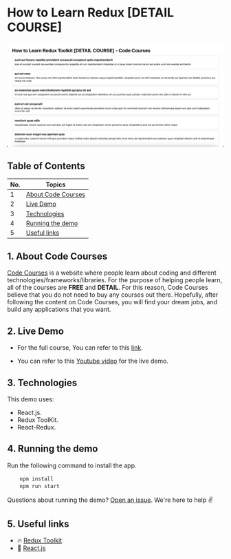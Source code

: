 # How to Learn Redux [DETAIL COURSE]

![](./screenshots/screenshot.png)

## Table of Contents

| No. | Topics                                    |
| --- | ----------------------------------------- |
| 1   | [About Code Courses](#about-code-courses) |
| 2   | [Live Demo](#live-demo)                   |
| 3   | [Technologies](#technologies)             |
| 4   | [Running the demo](#running-the-demo)     |
| 5   | [Useful links](#useful-links)             |

<a id="about-code-courses"></a>

## 1. About Code Courses

[Code Courses](https://codecourses.site) is a website where people learn about coding and different technologies/frameworks/libraries. For the purpose of helping people learn, all of the courses are **FREE** and **DETAIL**. For this reason, Code Courses believe that you do not need to buy any courses out there. Hopefully, after following the content on Code Courses, you will find your dream jobs, and build any applications that you want.

<a id="live-demo"></a>

## 2. Live Demo

- For the full course, You can refer to this [link](https://codecourses.site/react/how-to-learn-redux-detail-course-ep-1/).

- You can refer to this [Youtube video](https://www.youtube.com/watch?v=VpwpczVW1Wg) for the live demo.

<a id="technologies"></a>

## 3. Technologies

This demo uses:

- React.js.
- Redux ToolKit.
- React-Redux.

<a id="running-the-demo"></a>

## 4. Running the demo

Run the following command to install the app.

```sh
    npm install
    npm run start
```

Questions about running the demo? [Open an issue](https://github.com/codecourses-site/redux-course/issues). We're here to help ✌️

<a id="useful-links"></a>

## 5. Useful links

- 🔥 [Redux Toolkit](https://redux-toolkit.js.org/)
- 🔷 [React.js](https://reactjs.org/)
